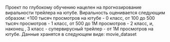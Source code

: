 Проект по глубокому обучению нацелен на прогнозирование виральности трейлера на ютубе. Виральность оценивается следующим образом: <100 тысяч просмотров на ютубе - 0 класс, от 100 до 500 тысяч просмотров - 1 класс, 
от 500 до 1М просмотров - 2 класс, и, наконец , 3 класс - супервирусный трейлер - от 1М просмотров на ютубе. Данные хранятся в следующем виде: movie_dataset
